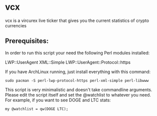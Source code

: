 vcx
===

vcx is a vircurex live ticker that gives you the current statistics of crypto currencies


Prerequisites:
--------------

In order to run this script your need the following Perl modules installed:

LWP::UserAgent
XML::Simple
LWP::UserAgent::Protocol::https

If you have ArchLinux running, just install everything with this command:


    sudo pacman -S perl-lwp-protocol-https perl-xml-simple perl-libwww


This script is very minimalistic and doesn't take commandline arguments. Please
edit the script itself and set the @watchlist to whatever you need. For example,
if you want to see DOGE and LTC stats:

    my @watchlist = qw(DOGE LTC);


